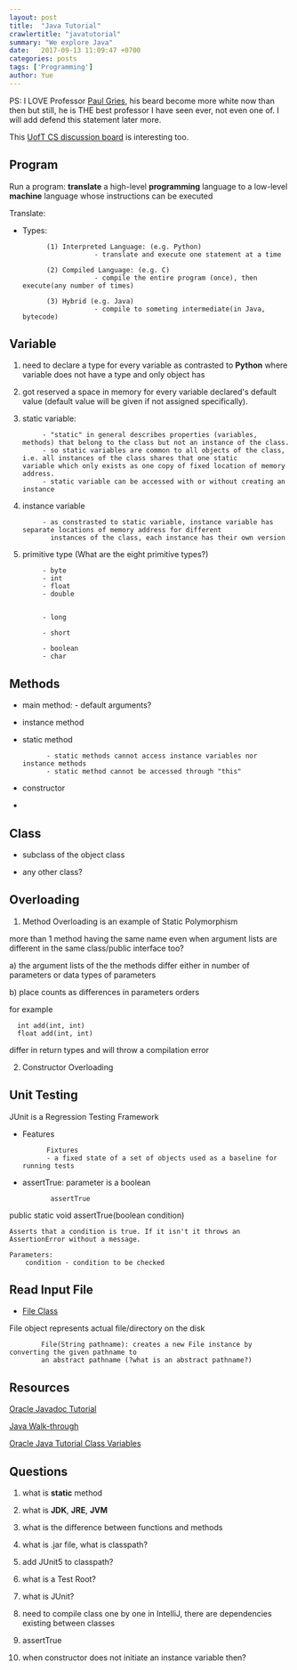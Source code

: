 ```yaml
---
layout: post
title:  "Java Tutorial"
crawlertitle: "javatutorial"
summary: "We explore Java"
date:   2017-09-13 11:09:47 +0700
categories: posts
tags: ['Programming']
author: Yue
---
```


PS: I LOVE Professor [Paul Gries](http://www.cs.toronto.edu/~pgries/), his beard become more white now than then but still, he is THE best professor I have seen ever, not even one of. I will add defend this statement later more.

This [UofT CS discussion board](https://bb.teach.cs.toronto.edu/categories) is interesting too.

Program
---
Run a program: **translate** a high-level **programming** language to a low-level **machine** language whose instructions can be executed

Translate: 

* Types:

            (1) Interpreted Language: (e.g. Python)
                        - translate and execute one statement at a time
            
            (2) Compiled Language: (e.g. C)
                        - compile the entire program (once), then execute(any number of times)
                        
            (3) Hybrid (e.g. Java)
                        - compile to someting intermediate(in Java, bytecode)
                        
            

Variable
---
1. need to declare a type for every variable as contrasted to **Python** where variable does not have a type and only object has

2. got reserved a space in memory for every variable declared's default value (default value will be given if not assigned specifically).

3. static variable:

            - "static" in general describes properties (variables, methods) that belong to the class but not an instance of the class.
            - so static variables are common to all objects of the class, i.e. all instances of the class shares that one static                       variable which only exists as one copy of fixed location of memory address.  
            - static variable can be accessed with or without creating an instance

4. instance variable

            - as constrasted to static variable, instance variable has separate locations of memory address for different  
              instances of the class, each instance has their own version 


5. primitive type (What are the eight primitive types?)

            - byte
            - int
            - float
            - double
            
            
            - long
            
            - short
            
            - boolean
            - char

Methods
---
* main method:
            - default arguments?

* instance method

* static method 

            - static methods cannot access instance variables nor instance methods
            - static method cannot be accessed through "this" 

* constructor 

* 

Class
---

* subclass of the object class 

* any other class?

Overloading
---
1. Method Overloading is an example of Static Polymorphism

more than 1 method having the same name even when argument lists are different in the same class/public interface too?

a) the argument lists of the the methods differ either in number of parameters or data types of parameters

b) place counts as differences in parameters orders 

for example

      int add(int, int)
      float add(int, int)
differ in return types and will throw a compilation error

2. Constructor Overloading

Unit Testing
---
JUnit is a Regression Testing Framework

* Features

            Fixtures
            - a fixed state of a set of objects used as a baseline for running tests

* assertTrue: parameter is a boolean

             assertTrue

public static void assertTrue(boolean condition)

    Asserts that a condition is true. If it isn't it throws an AssertionError without a message.

    Parameters:
        condition - condition to be checked



Read Input File
---
* [File Class](https://www.tutorialspoint.com/java/java_file_class.htm)

File object represents actual file/directory on the disk

            File(String pathname): creates a new File instance by converting the given pathname to  
            an abstract pathname (?what is an abstract pathname?)
Resources
---
[Oracle Javadoc Tutorial](http://docs.oracle.com/javase/tutorial/java/TOC.html)

[Java Walk-through](https://www.sololearn.com/Course/Java)

[Oracle Java Tutorial Class Variables](https://docs.oracle.com/javase/tutorial/java/javaOO/classvars.html)

Questions
---

1. what is **static** method

2. what is **JDK**, **JRE**, **JVM**

3. what is the difference between functions and methods

4. what is .jar file, what is classpath?

5. add JUnit5 to classpath?

6. what is a Test Root?

7. what is JUnit?

8. need to compile class one by one in IntelliJ, there are dependencies existing between classes

9. assertTrue

10. when constructor does not initiate an instance variable then?
